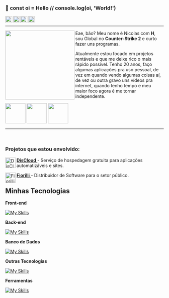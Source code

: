 ### 👋 **const** oi = Hello // console.log(oi, 'World!')

<a target="_blank" href="https://www.youtube.com/nickzin">
  <img align="left" alt="LinkdeIN" width="22px" src="https://logodownload.org/wp-content/uploads/2014/10/youtube-logo-5-2.png" />
</a>
<a target="_blank" style="color: white" href="https://www.instagram.com/nicholas_nasc">
  <img align="left" alt="Instagram" width="20px" src="https://upload.wikimedia.org/wikipedia/commons/thumb/a/a5/Instagram_icon.png/640px-Instagram_icon.png" />
</a>
<a target="_blank" style="color: white" href="https://discord.com/invite/rktxF6hgYg">
  <img align="left" alt="Discord" width="22px" src="https://logodownload.org/wp-content/uploads/2017/11/discord-logo-2-1.png" />
</a>
<a target="_blank" style="color: white" href="mailto:nickolaspessoalnasc@gmail.com">
  <img align="left" alt="Gmail" width="20px" src="https://logodownload.org/wp-content/uploads/2018/03/gmail-logo-16.png" />
</a>
</br>

---
<img align="left" height="220" src="https://ipfs.bluemove.net/uploads/cdn-image/bafybeic4mffprnutkplnr3ohwybvvfbrnq6nddde6qpnhzmacx6ipy6btm-266.png"/>

Eae, bão? Meu nome é Nicolas com **H**, sou Global no **Counter-Strike 2** e curto fazer uns programas.

Atualmente estou focado em projetos rentáveis e que me deixe rico o mais rápido possível. Tenho 20 anos, faço algumas aplicações pra uso pessoal, de vez em quando vendo algumas coisas aí, de vez ou outra gravo uns vídeos pra internet, quando tenho tempo e meu maior foco agora é me tornar independente.

<img  width="64px" src="[https://steamcommunity.com/id/nickz_in]https://cdn.akamai.steamstatic.com/steamcommunity/public/images/items/730/400f2cdf69db174f5616038edbb7a3f8e917ae00.png"> <img  width="64px" src="[https://steamcommunity.com/id/nickz_in]https://cdn.akamai.steamstatic.com/steamcommunity/public/images/items/460930/756e4e1e8d379dc4b3f0286473599af1b8a359da.png"> <img  width="64px" src="[https://steamcommunity.com/id/nickz_in]https://community.akamai.steamstatic.com/public/images/badges/01_community/communityleader_80.png"> 

---

</br>

### **Projetos que estou envolvido:**
<a target="_blank" href="https://discloud.app/">**DisCloud** 
  <img align="left" alt="DisCloud-Logo" width="33px" src="https://avatars2.githubusercontent.com/u/52298750?s=200&v=4"/>
</a> - Serviço de hospedagem gratuita para aplicações automatizáveis e sites.

<a target="_blank" href="https://fiorilli.com.br/">**Fiorilli** 
  <img align="left" alt="Fiorilli-logo" width="33px" src="https://fiorilli.com.br/wp-content/uploads/2016/07/cropped-logo_512x512-32x32.png"/>
</a> - Distribuidor de Software para o setor público.

## Minhas Tecnologias

**Front-end**

[![My Skills](https://skillicons.dev/icons?i=svelte,html,css,bootstrap,js,vuejs)](https://nickolas.discloud.app/)

**Back-end**

[![My Skills](https://skillicons.dev/icons?i=php,dart,flutter,sass)](https://nickolas.discloud.app/)

**Banco de Dados**

[![My Skills](https://skillicons.dev/icons?i=mongodb,mysql,firebase)](https://nickolas.discloud.app/)

**Outras Tecnologias**

[![My Skills](https://skillicons.dev/icons?i=docker,figma,git,redis,java,python)](https://nickolas.discloud.app/)

**Ferramentas**

[![My Skills](https://skillicons.dev/icons?i=androidstudio,vscode,webflow)](https://nickolas.discloud.app/)


